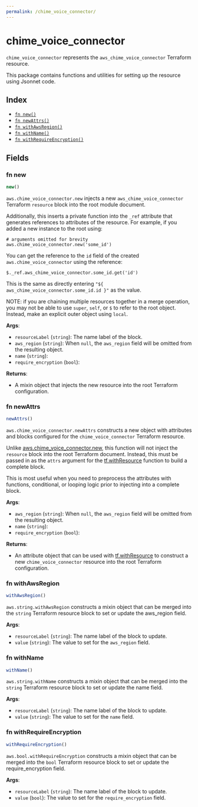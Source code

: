 ```yaml
---
permalink: /chime_voice_connector/
---
```


# chime_voice_connector

`chime_voice_connector` represents the `aws_chime_voice_connector` Terraform resource.



This package contains functions and utilities for setting up the resource using Jsonnet code.


## Index

* [`fn new()`](#fn-new)
* [`fn newAttrs()`](#fn-newattrs)
* [`fn withAwsRegion()`](#fn-withawsregion)
* [`fn withName()`](#fn-withname)
* [`fn withRequireEncryption()`](#fn-withrequireencryption)

## Fields

### fn new

```ts
new()
```


`aws.chime_voice_connector.new` injects a new `aws_chime_voice_connector` Terraform `resource`
block into the root module document.

Additionally, this inserts a private function into the `_ref` attribute that generates references to attributes of the
resource. For example, if you added a new instance to the root using:

    # arguments omitted for brevity
    aws.chime_voice_connector.new('some_id')

You can get the reference to the `id` field of the created `aws.chime_voice_connector` using the reference:

    $._ref.aws_chime_voice_connector.some_id.get('id')

This is the same as directly entering `"${ aws_chime_voice_connector.some_id.id }"` as the value.

NOTE: if you are chaining multiple resources together in a merge operation, you may not be able to use `super`, `self`,
or `$` to refer to the root object. Instead, make an explicit outer object using `local`.

**Args**:
  - `resourceLabel` (`string`): The name label of the block.
  - `aws_region` (`string`):  When `null`, the `aws_region` field will be omitted from the resulting object.
  - `name` (`string`): 
  - `require_encryption` (`bool`): 

**Returns**:
- A mixin object that injects the new resource into the root Terraform configuration.


### fn newAttrs

```ts
newAttrs()
```


`aws.chime_voice_connector.newAttrs` constructs a new object with attributes and blocks configured for the `chime_voice_connector`
Terraform resource.

Unlike [aws.chime_voice_connector.new](#fn-new), this function will not inject the `resource`
block into the root Terraform document. Instead, this must be passed in as the `attrs` argument for the
[tf.withResource](https://github.com/tf-libsonnet/core/tree/main/docs#fn-withresource) function to build a complete block.

This is most useful when you need to preprocess the attributes with functions, conditional, or looping logic prior to
injecting into a complete block.

**Args**:
  - `aws_region` (`string`):  When `null`, the `aws_region` field will be omitted from the resulting object.
  - `name` (`string`): 
  - `require_encryption` (`bool`): 

**Returns**:
  - An attribute object that can be used with [tf.withResource](https://github.com/tf-libsonnet/core/tree/main/docs#fn-withresource) to construct a new `chime_voice_connector` resource into the root Terraform configuration.


### fn withAwsRegion

```ts
withAwsRegion()
```

`aws.string.withAwsRegion` constructs a mixin object that can be merged into the `string`
Terraform resource block to set or update the aws_region field.



**Args**:
  - `resourceLabel` (`string`): The name label of the block to update.
  - `value` (`string`): The value to set for the `aws_region` field.


### fn withName

```ts
withName()
```

`aws.string.withName` constructs a mixin object that can be merged into the `string`
Terraform resource block to set or update the name field.



**Args**:
  - `resourceLabel` (`string`): The name label of the block to update.
  - `value` (`string`): The value to set for the `name` field.


### fn withRequireEncryption

```ts
withRequireEncryption()
```

`aws.bool.withRequireEncryption` constructs a mixin object that can be merged into the `bool`
Terraform resource block to set or update the require_encryption field.



**Args**:
  - `resourceLabel` (`string`): The name label of the block to update.
  - `value` (`bool`): The value to set for the `require_encryption` field.
